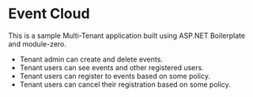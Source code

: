 # Event Cloud
This is a sample Multi-Tenant application built using ASP.NET Boilerplate and module-zero.

* Tenant admin can create and delete events.
* Tenant users can see events and other registered users.
* Tenant users can register to events based on some policy.
* Tenant users can cancel their registration based on some policy.
